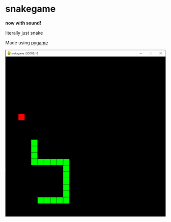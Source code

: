 # snakegame
**now with sound!**

literally just snake

Made using [pygame](https://www.pygame.org/news)

![An example image of the game](images/snake_demo.png)